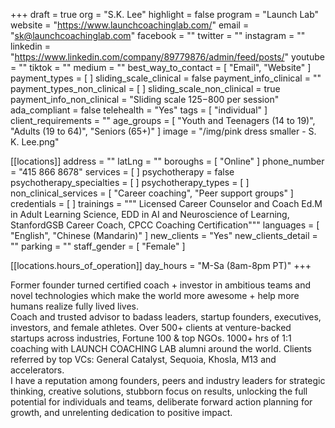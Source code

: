 +++
draft = true
org = "S.K. Lee"
highlight = false
program = "Launch Lab"
website = "https://www.launchcoachinglab.com/"
email = "sk@launchcoachinglab.com"
facebook = ""
twitter = ""
instagram = ""
linkedin = "https://www.linkedin.com/company/89779876/admin/feed/posts/"
youtube = ""
tiktok = ""
medium = ""
best_way_to_contact = [ "Email", "Website" ]
payment_types = [ ]
sliding_scale_clinical = false
payment_info_clinical = ""
payment_types_non_clinical = [ ]
sliding_scale_non_clinical = true
payment_info_non_clinical = "Sliding scale $125-$800 per session"
ada_compliant = false
telehealth = "Yes"
tags = [ "individual" ]
client_requirements = ""
age_groups = [
  "Youth and Teenagers (14 to 19)",
  "Adults (19 to 64)",
  "Seniors (65+)"
]
image = "/img/pink dress smaller - S. K. Lee.png"

[[locations]]
address = ""
latLng = ""
boroughs = [ "Online" ]
phone_number = "415 866 8678"
services = [ ]
psychotherapy = false
psychotherapy_specialties = [ ]
psychotherapy_types = [ ]
non_clinical_services = [ "Career coaching", "Peer support groups" ]
credentials = [ ]
trainings = """
Licensed Career Counselor and Coach
Ed.M in Adult Learning Science, EDD in AI and Neuroscience of Learning, StanfordGSB Career Coach, CPCC Coaching Certification"""
languages = [ "English", "Chinese (Mandarin)" ]
new_clients = "Yes"
new_clients_detail = ""
parking = ""
staff_gender = [ "Female" ]

  [[locations.hours_of_operation]]
  day_hours = "M-Sa (8am-8pm PT)"
+++

Former founder turned certified coach + investor in ambitious teams and novel technologies which make the world more awesome + help more humans realize fully lived lives. <br>
Coach and trusted advisor to badass leaders, startup founders, executives, investors, and female athletes. Over 500+ clients at venture-backed startups across industries, Fortune 100 & top NGOs. 1000+ hrs of 1:1 coaching with LAUNCH COACHING LAB alumni around the world. Clients referred by top VCs: General Catalyst, Sequoia, Khosla, M13 and accelerators. <br>
I have a reputation among founders, peers and industry leaders for strategic thinking, creative solutions, stubborn focus on results, unlocking the full potential for individuals and teams, deliberate forward action planning for growth, and unrelenting dedication to positive impact. <br>
